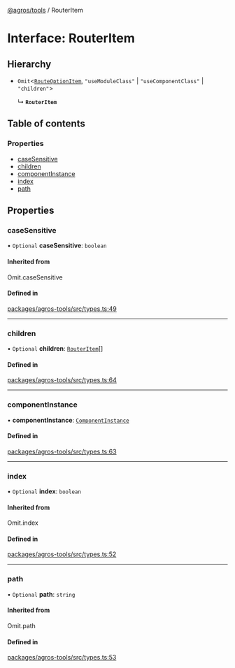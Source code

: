 [@agros/tools](../index.md) / RouterItem

# Interface: RouterItem

## Hierarchy

- `Omit`<[`RouteOptionItem`](RouteOptionItem.md), ``"useModuleClass"`` \| ``"useComponentClass"`` \| ``"children"``\>

  ↳ **`RouterItem`**

## Table of contents

### Properties

- [caseSensitive](RouterItem.md#casesensitive)
- [children](RouterItem.md#children)
- [componentInstance](RouterItem.md#componentinstance)
- [index](RouterItem.md#index)
- [path](RouterItem.md#path)

## Properties

### <a id="casesensitive" name="casesensitive"></a> caseSensitive

• `Optional` **caseSensitive**: `boolean`

#### Inherited from

Omit.caseSensitive

#### Defined in

[packages/agros-tools/src/types.ts:49](https://github.com/agrosjs/agros/blob/1965b42/packages/agros-tools/src/types.ts#L49)

___

### <a id="children" name="children"></a> children

• `Optional` **children**: [`RouterItem`](RouterItem.md)[]

#### Defined in

[packages/agros-tools/src/types.ts:64](https://github.com/agrosjs/agros/blob/1965b42/packages/agros-tools/src/types.ts#L64)

___

### <a id="componentinstance" name="componentinstance"></a> componentInstance

• **componentInstance**: [`ComponentInstance`](../classes/ComponentInstance.md)

#### Defined in

[packages/agros-tools/src/types.ts:63](https://github.com/agrosjs/agros/blob/1965b42/packages/agros-tools/src/types.ts#L63)

___

### <a id="index" name="index"></a> index

• `Optional` **index**: `boolean`

#### Inherited from

Omit.index

#### Defined in

[packages/agros-tools/src/types.ts:52](https://github.com/agrosjs/agros/blob/1965b42/packages/agros-tools/src/types.ts#L52)

___

### <a id="path" name="path"></a> path

• `Optional` **path**: `string`

#### Inherited from

Omit.path

#### Defined in

[packages/agros-tools/src/types.ts:53](https://github.com/agrosjs/agros/blob/1965b42/packages/agros-tools/src/types.ts#L53)
